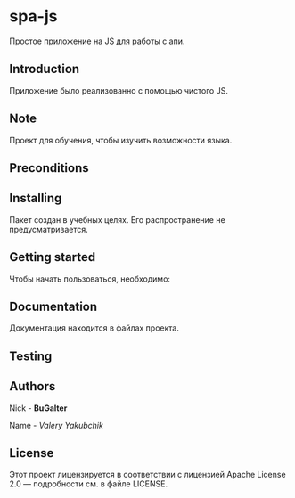 # spa-js

Простое приложение на JS для работы с апи.

## Introduction

Приложение было реализованно с помощью чистого JS.

## Note

Проект для обучения, чтобы изучить возможности языка.

## Preconditions

## Installing

Пакет создан в учебных целях. Его распространение не предусматривается.

## Getting started

Чтобы начать пользоваться, необходимо:

## Documentation

Документация находится в файлах проекта.


## Testing



## Authors

Nick - **BuGalter**

Name - *Valery Yakubchik*

## License

Этот проект лицензируется в соответствии с лицензией Apache License 2.0 — подробности 
см. в файле LICENSE.
